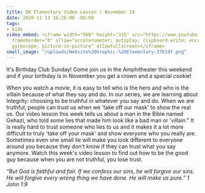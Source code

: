```yaml
---
title: DK Elementary Video Lesson | November 14
date: 2020-11-13 16:26:00 -08:00
tags:
- kids
video_embed: <iframe width="560" height="315" src="https://www.youtube.com/embed/5Igejo9vEco"
  frameborder="0" allow="accelerometer; autoplay; clipboard-write; encrypted-media;
  gyroscope; picture-in-picture" allowfullscreen></iframe>
small_image: "/uploads/Website%20Graphic-%20Elementary-37b10f.png"
---
```


It's Birthday Club Sunday! Come join us in the Amphitheater this weekend and if your birthday is in November you get a crown and a special cookie!

When you watch a movie, it is easy to tell who is the hero and who is the villain because of what they say and do. In our series, we are learning about Integrity: choosing to be truthful in whatever you say and do. When we are truthful, people can trust us when we 'take off our mask' to show the real us. Our video lesson this week tells us about a man in the Bible named Gehazi, who told some lies that made him look like a bad man or 'villain." It is really hard to trust someone who lies to us and it makes it a lot more difficult to truly 'take off your mask' and show everyone who you really are. Sometimes even one small lie will make you look different to everyone around you because they don't know if they can trust what you say anymore. Watch this week's video lesson to find out how to be the good guy because when you are not truthful, you lose trust.

*“But God is faithful and fair. If we confess our sins, he will forgive our sins. He will forgive every wrong thing we have done. He will make us pure.” 1 John 1:9*